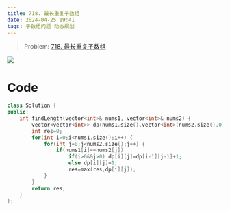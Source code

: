 ```yaml
---
title: 718. 最长重复子数组
date: 2024-04-25 19:41
tags: 子数组问题 动态规划
---
```


> Problem: [718. 最长重复子数组](https://leetcode.cn/problems/maximum-length-of-repeated-subarray/description/)

![](images/posts/SmartSelect_20240429_092515_Samsung%20Notes.jpg)

# Code
```C++ []
class Solution {
public:
    int findLength(vector<int>& nums1, vector<int>& nums2) {
        vector<vector<int>> dp(nums1.size(),vector<int>(nums2.size(),0));
        int res=0;
        for(int i=0;i<nums1.size();i++) {
            for(int j=0;j<nums2.size();j++) {
                if(nums1[i]==nums2[j]) 
                    if(i>0&&j>0) dp[i][j]=dp[i-1][j-1]+1;
                    else dp[i][j]=1;
                    res=max(res,dp[i][j]);
            }
        }
        return res;
    }
};
```